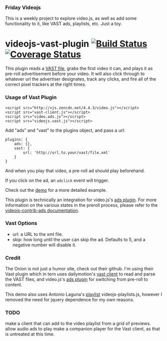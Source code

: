 ### Friday Videojs
This is a weekly project to explore video.js, as well as add some functionality to it, like VAST ads, playlists, etc.  Just a toy.

videojs-vast-plugin [![Build Status](https://travis-ci.org/theonion/videojs-vast-plugin.png?branch=master)](https://travis-ci.org/theonion/videojs-vast-plugin) [![Coverage Status](https://img.shields.io/coveralls/theonion/videojs-vast-plugin.svg)](https://coveralls.io/r/theonion/videojs-vast-plugin)
===================
This plugin reads a [VAST file](https://www.iab.net/vast), grabs the first video it can, and plays it as pre-roll advertisement before your video. It will also click through to whatever url the advertiser designates, track any clicks, and fire all of the correct pixel trackers at the right times.

### Usage of Vast Plugin
```
<script src="http://vjs.zencdn.net/4.4.3/video.js"></script>
<script src="vast-client.js"></script>
<script src="video.ads.js"></script>
<script src="videojs.vast.js"></script>
```

Add "ads" and "vast" to the plugins object, and pass a url:

    plugins: {
        ads: {},
        vast: {
            url: 'http://url.to.your/vast/file.xml'
        }
    }

And when you play that video, a pre-roll ad should play beforehand.

If you click on the ad, an `adclick` event will trigger.

Check out the [demo](https://github.com/theonion/videojs-vast-plugin/blob/master/example.html) for a more detailed example.

This plugin is technically an integration for video.js's [ads plugin](https://github.com/videojs/videojs-contrib-ads). For more information on the various states in the preroll process, please refer to the  [videojs-contrib-ads documentation](https://github.com/videojs/videojs-contrib-ads#state-diagram).

### Vast Options
- url: a URL to the xml file.
- skip: how long until the user can skip the ad. Defaults to 5, and a negative number will disable it.

### Credit
The Onion is not just a humor site, check out their github.  I'm using their Vast plugin which in tern uses dailymotion's  [vast client](https://github.com/dailymotion/vast-client-js) to read and parse the VAST files, and video.js's [ads plugin](https://github.com/videojs/videojs-contrib-ads) for switching from pre-roll to content.

This demo also uses Antonio Laguna's [playlist](https://www.npmjs.com/package/videojs-playlist) videojs-playlists.js, however I removed the need for jquery dependence for my own reasons.

### TODO
make a client that can add to the video playlist from a grid of previews.
allow audio ads to play
make a companion player for the Vast client, as that is untreated at this time.

